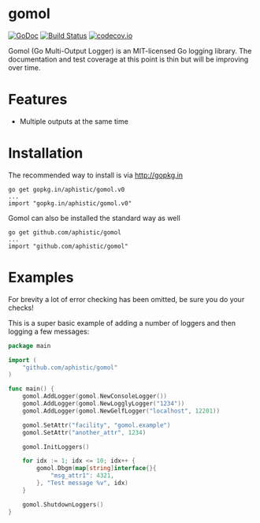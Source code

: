 gomol
=====

[![GoDoc](https://godoc.org/github.com/aphistic/gomol?status.svg)](https://godoc.org/github.com/aphistic/gomol)
[![Build Status](https://travis-ci.org/aphistic/gomol.svg?branch=master)](https://travis-ci.org/aphistic/gomol)
[![codecov.io](http://codecov.io/github/aphistic/gomol/coverage.svg?branch=master)](http://codecov.io/github/aphistic/gomol?branch=master)

Gomol (Go Multi-Output Logger) is an MIT-licensed Go logging library.  The documentation and test coverage at this point is thin but will be improving over time. 

Features
========

* Multiple outputs at the same time

Installation
============

The recommended way to install is via http://gopkg.in

    go get gopkg.in/aphistic/gomol.v0
    ...
    import "gopkg.in/aphistic/gomol.v0"

Gomol can also be installed the standard way as well

    go get github.com/aphistic/gomol
    ...
    import "github.com/aphistic/gomol"

Examples
========

For brevity a lot of error checking has been omitted, be sure you do your checks!

This is a super basic example of adding a number of loggers and then logging a few messages:

```go
package main

import (
	"github.com/aphistic/gomol"
)

func main() {
	gomol.AddLogger(gomol.NewConsoleLogger())
	gomol.AddLogger(gomol.NewLogglyLogger("1234"))
	gomol.AddLogger(gomol.NewGelfLogger("localhost", 12201))

	gomol.SetAttr("facility", "gomol.example")
	gomol.SetAttr("another_attr", 1234)

	gomol.InitLoggers()

	for idx := 1; idx <= 10; idx++ {
		gomol.Dbgm(map[string]interface{}{
			"msg_attr1": 4321,
		}, "Test message %v", idx)
	}

	gomol.ShutdownLoggers()
}
```
